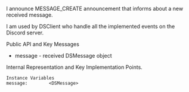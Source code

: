 I announce MESSAGE_CREATE announcement that informs about a new received message.

I am used by DSClient who handle all the implemented events on the Discord server.

Public API and Key Messages

- message - received DSMessage object    

Internal Representation and Key Implementation Points.

    Instance Variables
	message:		<DSMessage>
